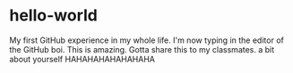 # hello-world
My first GitHub experience in my whole life.
I'm now typing in the editor of the GitHub boi. This is amazing. Gotta share this to my classmates.
a bit about yourself
HAHAHAHAHAHAHAHA
